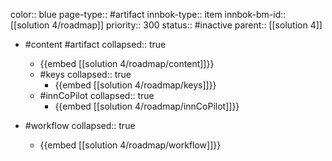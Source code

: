 color:: blue
page-type:: #artifact
innbok-type:: item
innbok-bm-id:: [[solution 4/roadmap]]
priority:: 300
status:: #inactive
parent:: [[solution 4]]

- #content #artifact
  collapsed:: true
	- {{embed [[solution 4/roadmap/content]]}}
  - #keys
    collapsed:: true
	  - {{embed [[solution 4/roadmap/keys]]}}
  - #innCoPilot
    collapsed:: true
	  - {{embed [[solution 4/roadmap/innCoPilot]]}}

- #workflow
  collapsed:: true
	- {{embed [[solution 4/roadmap/workflow]]}}

